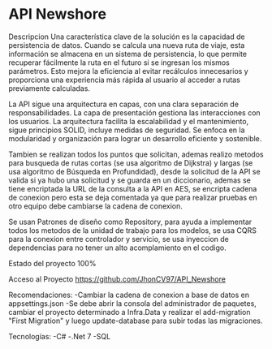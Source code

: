 # API Newshore

Descripcion
Una característica clave de la solución es la capacidad de persistencia de datos. Cuando se calcula una nueva ruta de viaje, esta información se almacena en un sistema de persistencia, lo que permite recuperar fácilmente la ruta en el futuro si se ingresan los mismos parámetros. Esto mejora la eficiencia al evitar recálculos innecesarios y proporciona una experiencia más rápida al usuario al acceder a rutas previamente calculadas.

La API sigue una arquitectura en capas, con una clara separación de responsabilidades. La capa de presentación gestiona las interacciones con los usuarios. La arquitectura facilita la escalabilidad y el mantenimiento, sigue principios SOLID, incluye medidas de seguridad. Se enfoca en la modularidad y organización para lograr un desarrollo eficiente y sostenible.

Tambien se realizan todos los puntos que solicitan, ademas realizo metodos para busqueda de rutas cortas (se usa algoritmo de Dijkstra) y largas (se usa algoritmo de Búsqueda en Profundidad), desde la solicitud de la API se valida si ya hubo una solicitud y se guarda en un diccionario, ademas se tiene encriptada la URL de la consulta a la API en AES, se encripta cadena de conexion pero esta se deja comentada ya que para realizar pruebas en otro equipo debe cambiarse la cadena de conexion.

Se usan Patrones de diseño como Repository, para ayuda a implementar todos los metodos de la unidad de trabajo para los modelos, se usa CQRS para la conexion entre controlador y servicio, se usa inyeccion de dependencias para no tener un alto acomplamiento en el codigo.

Estado del proyecto 100%

Acceso al Proyecto
https://github.com/JhonCV97/API_Newshore

Recomendaciones:
-Cambiar la cadena de conexion a base de datos en appsettings.json
-Se debe abrir la consola del administrador de paquetes, cambiar el proyecto determinado a Infra.Data y realizar el add-migration "First Migration" y luego update-database para subir todas las migraciones.

Tecnologías:
-C#
-.Net 7 
-SQL

